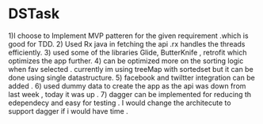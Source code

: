# DSTask

1)I choose to Implement MVP patteren for the given requirement .which is good for TDD. 
2) Used Rx java in fetching the api .rx handles the threads efficiently. 
3) used some of the libraries  Glide, ButterKnife , retrofit which optimizes the app further.
4) can be optimized more on the  sorting logic when fav selected . currently im using treeMap with sortedset but it can be done using single datastructure.
5) facebook and twiltter integration can be added .
6) used dummy data to create the app as the api was down from last week , today it was up .
7) dagger can be implemented for  reducing th edependecy and easy for testing . I would change the architecute to support dagger if i would have time .

